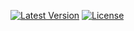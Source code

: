 [![Latest Version](https://img.shields.io/github/tag/nfedoseev/yii2-external-target.svg?style=flat-square&label=release)](https://packagist.org/packages/nfedoseev/yii2-external-target)
[![License](https://poser.pugx.org/phpunit/nfedoseev/yii2-external-target)](https://packagist.org/packages/nfedoseev/yii2-external-target)